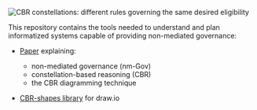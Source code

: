 ![CBR constellations: different rules governing the same desired eligibility](figures/Fig%2009.3%20(cbr%sauna).png)

This repository contains the tools needed to understand and plan informatized systems capable of providing non-mediated governance:

* [Paper](scgov%20-%20ch09%20-%20nmGov,%20CBR.pdf) explaining:
  * non-mediated governance (nm-Gov)
  * constellation-based reasoning (CBR)
  * the CBR diagramming technique

* [CBR-shapes library](CBR%20Elements.xml) for draw.io